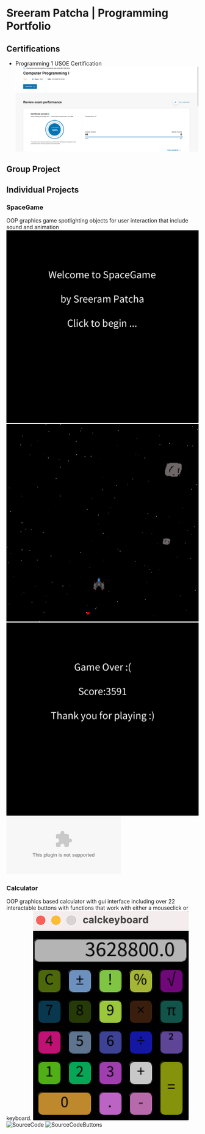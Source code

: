 # Sreeram Patcha | Programming Portfolio

## Certifications
* Programming 1 USOE Certification
![Certification score](https://github.com/afdfadfsadffsd/programmingportfolio/blob/main/images/Certification%20score.png)

## Group Project

## Individual Projects

### SpaceGame
OOP graphics game spotlighting objects for user interaction that include sound and animation
![Spacegame Menu](https://github.com/afdfadfsadffsd/programmingportfolio/blob/main/images/SG1.png?raw=true)
![Spacegame Gameplay](https://github.com/afdfadfsadffsd/programmingportfolio/blob/main/images/SG3.png?raw=true)
![Spacegame Gameover](https://github.com/afdfadfsadffsd/programmingportfolio/blob/main/images/SG2.png?raw=true)
![SourceCode](https://github.com/afdfadfsadffsd/programmingportfolio/blob/main/src/SpaceGame%202%202.zip)

### Calculator
OOP graphics based calculator with gui interface including over 22 interactable buttons with functions that work with either a mouseclick or keyboard.
![Calculator Menu](https://github.com/afdfadfsadffsd/programmingportfolio/blob/main/images/Calculator.png?raw=true)
![SourceCode](https://github.com/afdfadfsadffsd/programmingportfolio/blob/main/src/calckeyboard_final_final/calckeyboard_final_final.pde)
![SourceCodeButtons]()

